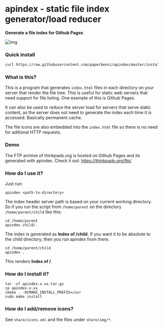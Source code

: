 # apindex - static file index generator/load reducer
__Generate a file index for Github Pages__

![img](https://i.imgur.com/jyZPglj.png)

### Quick install
```sh
curl https://raw.githubusercontent.com/paperbenni/apindex/master/install.sh | bash
```

### What is this?
This is a program that generates `index.html` files in each directory on your server that render the file tree. This is useful for static web servers that need support for file listing. One example of this is Github Pages.

It can also be used to reduce the server load for servers that serve static content, as the server does not need to generate the index each time it is accessed. Basically permanent cache.

The file icons are also embedded into the `index.html` file so there is no need for aditional HTTP requests.

### Demo
The FTP archive of thinkpads.org is hosted on Github Pages and its generated with apindex. 
Check it out: https://thinkpads.org/ftp/

### How do I use it?
Just run:
```
apindex <path-to-directory>
```
The index header server path is based on your current working directory. So if you run the script from `/home/parent` on the directory `/home/parent/child` like this:
```
cd /home/parent
apindex child/.
```
The index is generated as __Index of /child__.
If you want it to be absolute to the child directory, then you run apindex from there.
```
cd /home/parent/child
apindex .
```
This renders __Index of /__.

### How do I install it?

```
tar -xf apindex-x.xx.tar.gz
cp apindex-x.xx
cmake . -DCMAKE_INSTALL_PREFIX=/usr
sudo make install
```

### How do I add/remove icons?
See `share/icons.xml` and the files under `share/img/*`.
